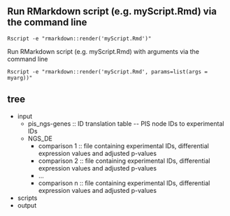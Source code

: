 ## Run RMarkdown script (e.g. myScript.Rmd) via the command line

`Rscript -e "rmarkdown::render('myScript.Rmd')"`

Run RMarkdown script (e.g. myScript.Rmd) with arguments via the command line

`Rscript -e "rmarkdown::render('myScript.Rmd', params=list(args = myarg))"`

## tree
* input
   * pis_ngs-genes :: ID translation table -- PIS node IDs to experimental IDs
   * NGS_DE
      * comparison 1 :: file containing experimental IDs, differential expression values and adjusted p-values
      * comparison 2 :: file containing experimental IDs, differential expression values and adjusted p-values
      * ...
      * comparison n :: file containing experimental IDs, differential expression values and adjusted p-values
* scripts
* output
